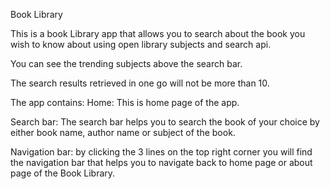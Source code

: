 Book Library

This is a book Library app that allows you to search about the book you wish to know about using open library subjects and search api.

You can see the trending subjects above the search bar.

The search results retrieved in one go will not be more than 10.

The app contains: Home: This is home page of the app.

Search bar: The search bar helps you to search the book of your choice by either book name, author name or subject of the book.

Navigation bar: by clicking the 3 lines on the top right corner you will find the navigation bar that helps you to navigate back to home page or about page of the Book Library.

